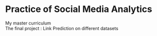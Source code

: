 # Practice of Social Media Analytics  
My master curriculum  
The final project : Link Prediction on different datasets
